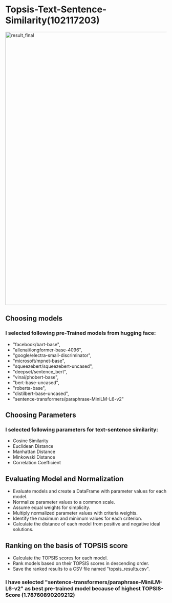 # Topsis-Text-Sentence-Similarity(102117203)

  <img width="851" alt="result_final" src="https://github.com/RupinderRana/Topsis-Text-Sentence-Similarity/assets/98392235/3837161f-71fb-4fef-a2f4-cd620119d1f3">


## Choosing models
### I selected following pre-Trained models from hugging face: 
  *  "facebook/bart-base",
  *  "allenai/longformer-base-4096",
  *  "google/electra-small-discriminator",
  *  "microsoft/mpnet-base",
  *  "squeezebert/squeezebert-uncased",
  *  "deepset/sentence_bert",
  *  "vinai/phobert-base",
  *  "bert-base-uncased",
  *  "roberta-base",
  *  "distilbert-base-uncased",
  *  "sentence-transformers/paraphrase-MiniLM-L6-v2"
    
## Choosing Parameters 
### I selected following parameters for text-sentence similarity:
 *  Cosine Similarity
 *  Euclidean Distance
 *  Manhattan Distance
 *  Minkowski Distance
 *  Correlation Coefficient

## Evaluating Model and Normalization
* Evaluate models and create a DataFrame with parameter values for each model.
* Normalize parameter values to a common scale.
* Assume equal weights for simplicity.
* Multiply normalized parameter values with criteria weights.
* Identify the maximum and minimum values for each criterion.
* Calculate the distance of each model from positive and negative ideal solutions.

## Ranking on the basis of TOPSIS score
* Calculate the TOPSIS scores for each model.
* Rank models based on their TOPSIS scores in descending order.
* Save the ranked results to a CSV file named "topsis_results.csv".


### I have selected "sentence-transformers/paraphrase-MiniLM-L6-v2" as best pre-trained model because of highest TOPSIS-Score (1.78760890209212)

